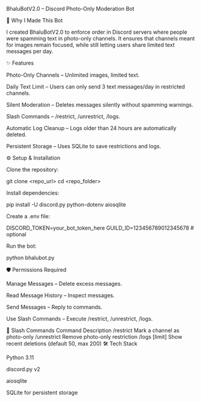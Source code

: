 BhaluBotV2.0 – Discord Photo-Only Moderation Bot

🎯 Why I Made This Bot

I created BhaluBotV2.0 to enforce order in Discord servers where people were spamming text in photo-only channels. It ensures that channels meant for images remain focused, while still letting users share limited text messages per day.

✨ Features

Photo-Only Channels – Unlimited images, limited text.

Daily Text Limit – Users can only send 3 text messages/day in restricted channels.

Silent Moderation – Deletes messages silently without spamming warnings.

Slash Commands – /restrict, /unrestrict, /logs.

Automatic Log Cleanup – Logs older than 24 hours are automatically deleted.

Persistent Storage – Uses SQLite to save restrictions and logs.

⚙️ Setup & Installation

Clone the repository:

git clone <repo_url>
cd <repo_folder>


Install dependencies:

pip install -U discord.py python-dotenv aiosqlite


Create a .env file:

DISCORD_TOKEN=your_bot_token_here
GUILD_ID=123456789012345678   # optional


Run the bot:

python bhalubot.py

🛡 Permissions Required

Manage Messages – Delete excess messages.

Read Message History – Inspect messages.

Send Messages – Reply to commands.

Use Slash Commands – Execute /restrict, /unrestrict, /logs.

🚀 Slash Commands
Command	Description
/restrict	Mark a channel as photo-only
/unrestrict	Remove photo-only restriction
/logs [limit]	Show recent deletions (default 50, max 200)
🛠 Tech Stack

Python 3.11

discord.py v2

aiosqlite

SQLite for persistent storage
